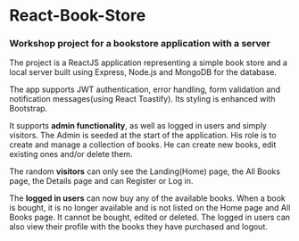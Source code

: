 # React-Book-Store
### Workshop project for a bookstore application with a server


The project is a ReactJS application representing a simple book store and a local server built using Express, Node.js and MongoDB for the database. 

The app supports JWT authentication, error handling, form validation and notification messages(using React Toastify). Its styling is enhanced with Bootstrap. 

It supports **admin functionality**, as well as logged in users and simply visitors. The Admin is seeded at the start of the application. His role is to create and manage a collection of books. He can create new books, edit existing ones and/or delete them. 

The random **visitors** can only see the Landing(Home) page, the All Books page, the Details page and can Register or Log in. 

The **logged in users** can now buy any of the available books. When a book is bought, it is no longer available and is not listed on the Home page and All Books page. It cannot be bought, edited or deleted. The logged in users can also view their profile with the books they have purchased and logout.

